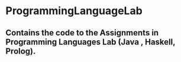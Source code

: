 # ProgrammingLanguageLab

## Contains the code to the Assignments in Programming Languages Lab (Java , Haskell, Prolog).
